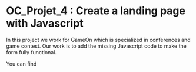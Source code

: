 # OC_Projet_4 : Create a landing page with Javascript

In this project we work for GameOn which is specialized in conferences and game contest. 
Our work is to add the missing Javascript code to make the form fully functional. 

You can find 
